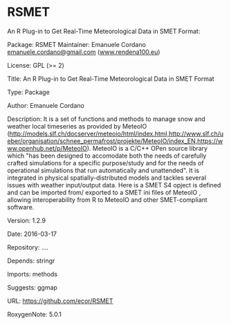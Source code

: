 # RSMET
An R Plug-in to Get Real-Time Meteorological Data in SMET Format:

Package:  RSMET
Maintainer: Emanuele Cordano <emanuele.cordano@gmail.com> (www.rendena100.eu)

License: GPL (>= 2)

Title: An R Plug-in to Get Real-Time Meteorological Data in SMET Format

Type: Package

Author: Emanuele Cordano

Description: It is a set of functions and methods to manage snow and weather local timeseries as provided by MeteoIO (http://models.slf.ch/docserver/meteoio/html/index.html,http://www.slf.ch/ueber/organisation/schnee_permafrost/projekte/MeteoIO/index_EN,https://www.openhub.net/p/MeteoIO). MeteoIO is a C/C++ OPen source library which "has been designed to accomodate both the needs of carefully crafted simulations for a specific purpose/study and for the needs of operational simulations that run automatically and unattended". It is integrated in physical spatially-distributed models and tackles several issues with weather input/output data. Here is a SMET S4 opject is defined and can be imported from/ exported to a SMET ini files of MeteoIO , allowing interoperability from R to MeteoIO and other SMET-compliant software.  

Version: 1.2.9

Date: 2016-03-17

Repository: ....

Depends:
    stringr
    
Imports:
    methods
    
Suggests:
    ggmap
    
URL: https://github.com/ecor/RSMET

RoxygenNote: 5.0.1




